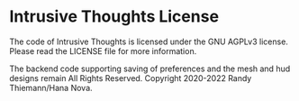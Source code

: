 # Intrusive Thoughts License

The code of Intrusive Thoughts is licensed under the GNU AGPLv3 license. Please read the LICENSE file for more information.

The backend code supporting saving of preferences and the mesh and hud designs remain All Rights Reserved. Copyright 2020-2022 Randy Thiemann/Hana Nova.
